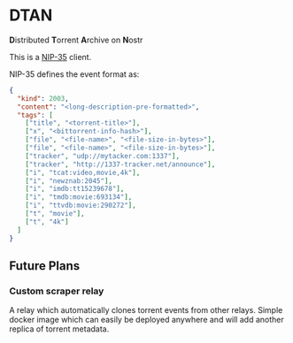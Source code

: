 # DTAN

**D**istributed **T**orrent **A**rchive on **N**ostr

This is a [NIP-35](https://github.com/nostr-protocol/nips/blob/master/35.md) client.

NIP-35 defines the event format as:

```json
{
  "kind": 2003,
  "content": "<long-description-pre-formatted>",
  "tags": [
    ["title", "<torrent-title>"],
    ["x", "<bittorrent-info-hash>"],
    ["file", "<file-name>", "<file-size-in-bytes>"],
    ["file", "<file-name>", "<file-size-in-bytes>"],
    ["tracker", "udp://mytacker.com:1337"],
    ["tracker", "http://1337-tracker.net/announce"],
    ["i", "tcat:video,movie,4k"],
    ["i", "newznab:2045"],
    ["i", "imdb:tt15239678"],
    ["i", "tmdb:movie:693134"],
    ["i", "ttvdb:movie:290272"],
    ["t", "movie"],
    ["t", "4k"]
  ]
}
```

## Future Plans

### Custom scraper relay

A relay which automatically clones torrent events from other relays. 
Simple docker image which can easily be deployed anywhere and will add another replica of torrent metadata.
